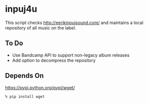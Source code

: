 # inpuj4u

This script checks http://eerikinpujsound.com/ and maintains a local repository of all music on the label.

## To Do

* Use Bandcamp API to support non-legacy album releases
* Add option to decompress the repository

## Depends On

https://pypi.python.org/pypi/wget/

```
% pip install wget
```
